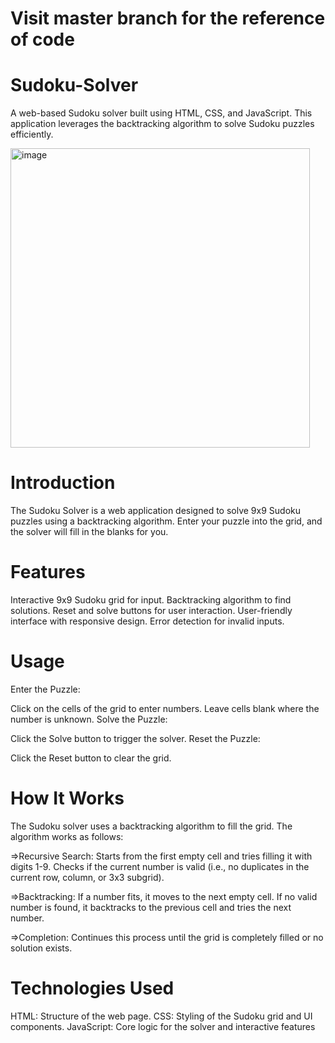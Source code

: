 # Visit master branch for the reference of code

# Sudoku-Solver

A web-based Sudoku solver built using HTML, CSS, and JavaScript. This application leverages the backtracking algorithm to solve Sudoku puzzles efficiently.

<img width="479" alt="image" src="https://github.com/ghpreeti/Sudoku-Solver/assets/115339754/d90d0647-2f0c-447b-a1aa-277203643133">


# Introduction
The Sudoku Solver is a web application designed to solve 9x9 Sudoku puzzles using a backtracking algorithm. Enter your puzzle into the grid, and the solver will fill in the blanks for you.

# Features
Interactive 9x9 Sudoku grid for input.
Backtracking algorithm to find solutions.
Reset and solve buttons for user interaction.
User-friendly interface with responsive design.
Error detection for invalid inputs.

# Usage
Enter the Puzzle:

Click on the cells of the grid to enter numbers.
Leave cells blank where the number is unknown.
Solve the Puzzle:

Click the Solve button to trigger the solver.
Reset the Puzzle:

Click the Reset button to clear the grid.

# How It Works
The Sudoku solver uses a backtracking algorithm to fill the grid. The algorithm works as follows:

=>Recursive Search:
Starts from the first empty cell and tries filling it with digits 1-9.
Checks if the current number is valid (i.e., no duplicates in the current row, column, or 3x3 subgrid).

=>Backtracking:
If a number fits, it moves to the next empty cell.
If no valid number is found, it backtracks to the previous cell and tries the next number.

=>Completion:
Continues this process until the grid is completely filled or no solution exists.

# Technologies Used
HTML: Structure of the web page.
CSS: Styling of the Sudoku grid and UI components.
JavaScript: Core logic for the solver and interactive features
